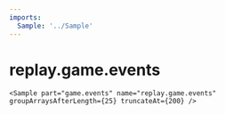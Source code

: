 ```yaml
---
imports:
  Sample: '../Sample'
---
```


# replay.game.events

```render
<Sample part="game.events" name="replay.game.events" groupArraysAfterLength={25} truncateAt={200} />
```
  